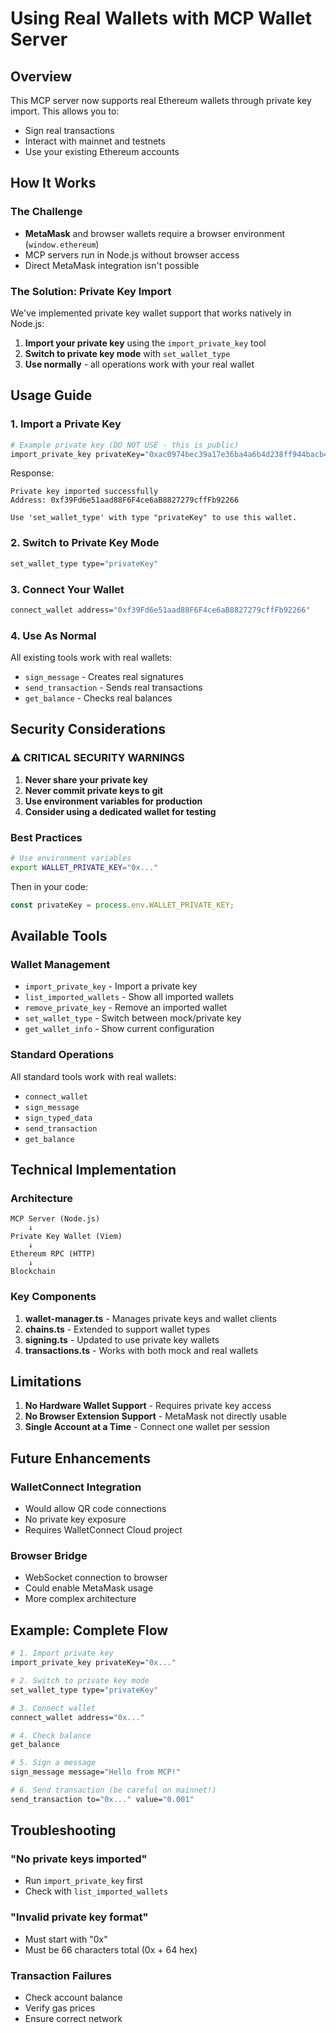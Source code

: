 # Using Real Wallets with MCP Wallet Server

## Overview

This MCP server now supports real Ethereum wallets through private key import. This allows you to:
- Sign real transactions
- Interact with mainnet and testnets
- Use your existing Ethereum accounts

## How It Works

### The Challenge
- **MetaMask** and browser wallets require a browser environment (`window.ethereum`)
- MCP servers run in Node.js without browser access
- Direct MetaMask integration isn't possible

### The Solution: Private Key Import
We've implemented private key wallet support that works natively in Node.js:

1. **Import your private key** using the `import_private_key` tool
2. **Switch to private key mode** with `set_wallet_type`
3. **Use normally** - all operations work with your real wallet

## Usage Guide

### 1. Import a Private Key

```bash
# Example private key (DO NOT USE - this is public)
import_private_key privateKey="0xac0974bec39a17e36ba4a6b4d238ff944bacb478cbed5efcae784d7bf4f2ff80"
```

Response:
```
Private key imported successfully
Address: 0xf39Fd6e51aad88F6F4ce6aB8827279cffFb92266

Use 'set_wallet_type' with type "privateKey" to use this wallet.
```

### 2. Switch to Private Key Mode

```bash
set_wallet_type type="privateKey"
```

### 3. Connect Your Wallet

```bash
connect_wallet address="0xf39Fd6e51aad88F6F4ce6aB8827279cffFb92266"
```

### 4. Use As Normal

All existing tools work with real wallets:
- `sign_message` - Creates real signatures
- `send_transaction` - Sends real transactions
- `get_balance` - Checks real balances

## Security Considerations

### ⚠️ CRITICAL SECURITY WARNINGS

1. **Never share your private key**
2. **Never commit private keys to git**
3. **Use environment variables for production**
4. **Consider using a dedicated wallet for testing**

### Best Practices

```bash
# Use environment variables
export WALLET_PRIVATE_KEY="0x..."
```

Then in your code:
```typescript
const privateKey = process.env.WALLET_PRIVATE_KEY;
```

## Available Tools

### Wallet Management
- `import_private_key` - Import a private key
- `list_imported_wallets` - Show all imported wallets
- `remove_private_key` - Remove an imported wallet
- `set_wallet_type` - Switch between mock/private key
- `get_wallet_info` - Show current configuration

### Standard Operations
All standard tools work with real wallets:
- `connect_wallet`
- `sign_message`
- `sign_typed_data`
- `send_transaction`
- `get_balance`

## Technical Implementation

### Architecture
```
MCP Server (Node.js)
    ↓
Private Key Wallet (Viem)
    ↓
Ethereum RPC (HTTP)
    ↓
Blockchain
```

### Key Components

1. **wallet-manager.ts** - Manages private keys and wallet clients
2. **chains.ts** - Extended to support wallet types
3. **signing.ts** - Updated to use private key wallets
4. **transactions.ts** - Works with both mock and real wallets

## Limitations

1. **No Hardware Wallet Support** - Requires private key access
2. **No Browser Extension Support** - MetaMask not directly usable
3. **Single Account at a Time** - Connect one wallet per session

## Future Enhancements

### WalletConnect Integration
- Would allow QR code connections
- No private key exposure
- Requires WalletConnect Cloud project

### Browser Bridge
- WebSocket connection to browser
- Could enable MetaMask usage
- More complex architecture

## Example: Complete Flow

```bash
# 1. Import private key
import_private_key privateKey="0x..."

# 2. Switch to private key mode
set_wallet_type type="privateKey"

# 3. Connect wallet
connect_wallet address="0x..."

# 4. Check balance
get_balance

# 5. Sign a message
sign_message message="Hello from MCP!"

# 6. Send transaction (be careful on mainnet!)
send_transaction to="0x..." value="0.001"
```

## Troubleshooting

### "No private keys imported"
- Run `import_private_key` first
- Check with `list_imported_wallets`

### "Invalid private key format"
- Must start with "0x"
- Must be 66 characters total (0x + 64 hex)

### Transaction Failures
- Check account balance
- Verify gas prices
- Ensure correct network